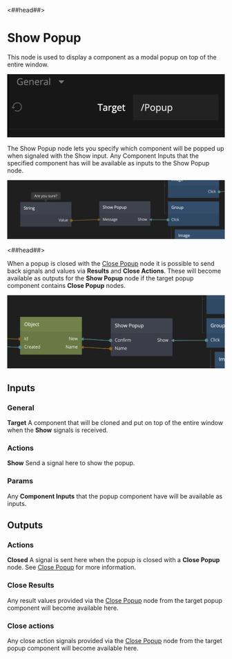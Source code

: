 <##head##>

# Show Popup

This node is used to display a component as a modal popup on top of the entire window.

<div class="ndl-images">
    <img src="/nodes/navigation/show-popup-2.png" class="ndl-image med"></img>
</div>

The <span class="ndl-node">Show Popup</span> node lets you specify which component will be popped up when signaled with the <span class="ndl-signal">Show</span> input. Any <span class="ndl-node">Component Inputs</span> that the specified component has will be available as inputs to the <span class="ndl-node">Show Popup</span> node.

<div class="ndl-images">
    <img src="/nodes/navigation/show-popup-1.png" class="ndl-image large"></img>
</div>

<##head##>

When a popup is closed with the [Close Popup](/nodes/navigation/close-popup.md) node it is possible to send back signals and values via **Results** and **Close Actions**. These will become available as outputs for the **Show Popup** node if the target popup component contains **Close Popup** nodes.

<div class="ndl-images">
    <img src="/nodes/navigation/show-popup-3.png" class="ndl-image large"></img>
</div>

## Inputs

### General

**Target**
A component that will be cloned and put on top of the entire window when the **Show** signals is received.

### Actions

**Show**
Send a signal here to show the popup.

### Params

Any **Component Inputs** that the popup component have will be available as inputs.

## Outputs

### Actions

**Closed**
A signal is sent here when the popup is closed with a **Close Popup** node. See [Close Popup](/nodes/navigation/close-popup.md) for more information.

### Close Results

Any result values provided via the [Close Popup](/nodes/navigation/close-popup.md) node from the target popup component will become available here.

### Close actions

Any close action signals provided via the [Close Popup](/nodes/navigation/close-popup.md) node from the target popup component will become available here.
